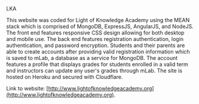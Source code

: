 LKA

This website was coded for Light of Knowledge Academy using the MEAN stack which is comprised of MongoDB, ExpressJS, AngularJS, and NodeJS. The front end features responsive CSS design allowing for both desktop and mobile use. The back end features registration authentication, login authentication, and password encryption. Students and their parents are able to create accounts after providing valid registration information which is saved to mLab, a database as a service for MongoDB. The account features a profile that displays grades for students enrolled in a valid term and instructors can update any user's grades through mLab. The site is hosted on Heroku and secured with Cloudflare.

Link to website: [http://www.lightofknowledgeacademy.org](http://www.lightofknowledgeacademy.org).
